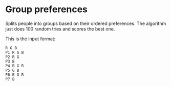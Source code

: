# Group preferences

Splits people into groups based on their ordered preferences. The algorithm just does 100 random tries and scores the best one.

This is the input format:
```
R G B
P1 R G B
P2 R G
P3 B
P4 B G R
P5 G B
P6 B G R
P7 B
```